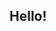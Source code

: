## Hello!

<div class="ls">

<script>
    const ls = document.getElementsByClassName("ls")[0];
    ls.innerHTML = window.parent.ls();
</script>
